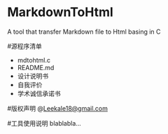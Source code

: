 # MarkdownToHtml
A tool that transfer Markdown file to Html basing in C

#源程序清单
- mdtohtml.c
- README.md
- 设计说明书
- 自我评价
- 学术诚信承诺书

#版权声明
@<Leekale18@gmail.com>

#工具使用说明
blablabla...

